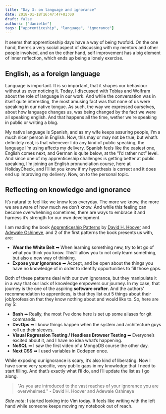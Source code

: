 ```yaml
---
title: "Day 3: on language and ignorance"
date: 2018-01-18T16:47:47+01:00
draft: false
authors: ["danielbe"]
tags: ["apprenticeship", "language", "ignorance"]
---
```


It seems that apprenticeship days have a way of being twofold. On the one hand, there’s a very social aspect of discussing with my mentors and other people involved, and on the other hand, self improvement has a big element of inner reflection, which ends up being a lonely exercise.

## English, as a foreign language

Language is important. It is so important, that it shapes our behaviour without us ever noticing it. Today, I discussed with [Tobias](https://twitter.com/tpflug) and [Wolfram](https://twitter.com/wolframkriesing) about the role of language in our work. And while the conversation was in itself quite interesting, the most amusing fact was that none of us were speaking in our native tongue. As such, the way we expressed ourselves, about how language changes us, was being changed by the fact we were all speaking english. And that happens all the time, wether we're speaking in public or writing a blog.

My native language is Spanish, and as my wife keeps assuring people, I’m a much nicer person in English. Now, this may or may not be true, but what’s definitely real, is that whenever I do any kind of public speaking, the language I’m using affects my delivery. Spanish feels like the easiest one, English comes next, and German is quite below, at the “I’d rather not” level. And since one of my apprenticeship challenges is getting better at public speaking, I’m joining an English pronunciation course, here at HolidayCheck, and I’ll let you know if my hypothesis is correct and it does end up improving my delivery. Now, on to the personal topic.

## Reflecting on knowledge and ignorance

It’s natural to feel like we know less everyday. The more we know, the more we are aware of how much we don’t know. And while this feeling can become overwhelming sometimes, there are ways to embrace it and harness it’s strength for our own development.

I am reading the book [Apprenticeship Patterns](http://chimera.labs.oreilly.com/books/1234000001813/index.html) by [David H. Hoover](http://redsquirrel.com/dave/) and [Adewale Oshineye](http://www.oshineye.com/), and 2 of the first patterns the book presents us with, are:

* **Wear the White Belt** ➡ When learning something new, try to let go of what you think you know. This’ll allow you to not only learn something, but also a new way of thinking.
* **Expose your Ignorance** ➡ Accept, and be open about the things you have no knowledge of in order to identify opportunities to fill those gaps.

Both of these patterns deal with our own ignorance, but they manipulate it in a way that our lack of knowledge empowers our journey. In my case, that journey is the one of the aspiring **software crafter**. And the authors’ recommendation to apprentices, is that they list out 5 things about their job/profession that they know nothing about and would like to. So, here are my 5:

* **Bash** ➡ Really, the most I’ve done here is set up some aliases for git commands.
* **DevOps** ➡ I know things happen when the system and architecture guys roll up their sleeves.
* **Visual Regression Testing / Headless Browser Testing** ➡ Everyone’s excited about it, and I have no idea what’s happening.
* **NoSQL** ➡ I saw the first video of a MongoDB course the other day.
* **Next CSS** ➡ I used variables in Codepen once.

While exposing our ignorance is scary, it’s also kind of liberating. Now I have some very specific, very public gaps in my knowledge that I need to start filling. And that’s exactly what I’ll do, and I’ll update the list as I go along.

> "As you are introduced to the vast reaches of your ignorance you are overwhelmed." - David H. Hoover and Adewale Oshineye

_Side note_: I started looking into Vim today. It feels like writing with the left hand while someone keeps moving my notebook out of reach.

